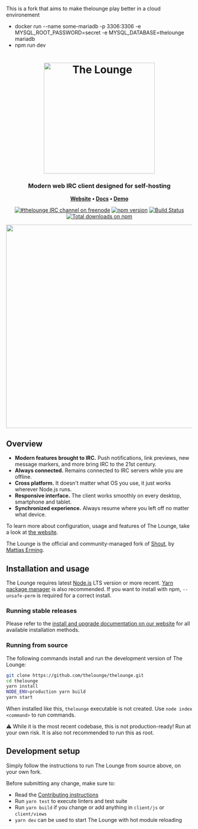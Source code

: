 This is a fork that aims to make thelounge play better in a cloud environement

- docker run --name some-mariadb -p 3306:3306 -e MYSQL_ROOT_PASSWORD=secret -e MYSQL_DATABASE=thelounge mariadb
- npm run dev

<h1 align="center">
	<img
		width="300"
		alt="The Lounge"
		src="https://raw.githubusercontent.com/thelounge/thelounge/master/client/img/logo-vertical-transparent-bg.svg?sanitize=true">
</h1>

<h3 align="center">
	Modern web IRC client designed for self-hosting
</h3>

<p align="center">
	<strong>
		<a href="https://thelounge.chat/">Website</a>
		•
		<a href="https://thelounge.chat/docs">Docs</a>
		•
		<a href="https://demo.thelounge.chat/">Demo</a>
	</strong>
</p>
<p align="center">
	<a href="https://demo.thelounge.chat/"><img
		alt="#thelounge IRC channel on freenode"
		src="https://img.shields.io/badge/freenode-%23thelounge-415364.svg?colorA=ff9e18"></a>
	<a href="https://yarn.pm/thelounge"><img
		alt="npm version"
		src="https://img.shields.io/npm/v/thelounge.svg?colorA=333a41&maxAge=3600"></a>
	<a href="https://github.com/thelounge/thelounge/actions"><img
		alt="Build Status"
		src="https://github.com/thelounge/thelounge/workflows/Build/badge.svg"></a>
	<a href="https://npm-stat.com/charts.html?package=thelounge&from=2016-02-12"><img
		alt="Total downloads on npm"
		src="https://img.shields.io/npm/dy/thelounge.svg?colorA=333a41&colorB=007dc7&maxAge=3600&label=Downloads"></a>
</p>

<p align="center">
	<img src="https://raw.githubusercontent.com/thelounge/thelounge.github.io/master/img/thelounge-screenshot.png" width="550">
</p>

## Overview

- **Modern features brought to IRC.** Push notifications, link previews, new message markers, and more bring IRC to the 21st century.
- **Always connected.** Remains connected to IRC servers while you are offline.
- **Cross platform.** It doesn't matter what OS you use, it just works wherever Node.js runs.
- **Responsive interface.** The client works smoothly on every desktop, smartphone and tablet.
- **Synchronized experience.** Always resume where you left off no matter what device.

To learn more about configuration, usage and features of The Lounge, take a look at [the website](https://thelounge.chat).

The Lounge is the official and community-managed fork of [Shout](https://github.com/erming/shout), by [Mattias Erming](https://github.com/erming).

## Installation and usage

The Lounge requires latest [Node.js](https://nodejs.org/) LTS version or more recent.
[Yarn package manager](https://yarnpkg.com/) is also recommended.
If you want to install with npm, `--unsafe-perm` is required for a correct install.

### Running stable releases

Please refer to the [install and upgrade documentation on our website](https://thelounge.chat/docs/install-and-upgrade) for all available installation methods.

### Running from source

The following commands install and run the development version of The Lounge:

```sh
git clone https://github.com/thelounge/thelounge.git
cd thelounge
yarn install
NODE_ENV=production yarn build
yarn start
```

When installed like this, `thelounge` executable is not created. Use `node index <command>` to run commands.

⚠️ While it is the most recent codebase, this is not production-ready! Run at
your own risk. It is also not recommended to run this as root.

## Development setup

Simply follow the instructions to run The Lounge from source above, on your own
fork.

Before submitting any change, make sure to:

- Read the [Contributing instructions](https://github.com/thelounge/thelounge/blob/master/.github/CONTRIBUTING.md#contributing)
- Run `yarn test` to execute linters and test suite
- Run `yarn build` if you change or add anything in `client/js` or `client/views`
- `yarn dev` can be used to start The Lounge with hot module reloading

